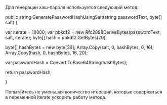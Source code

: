Для генерации хэш-пароля используется следующий метод:

public string GeneratePasswordHashUsingSalt(string passwordText, byte[] salt) {

var iterate = 10000; var pbkdf2 = new Rfc2898DeriveBytes(passwordText, salt, iterate); byte[] hash = pbkdf2.GetBytes(20);

byte[] hashBytes = new byte[36]; Array.Copy(salt, 0, hashBytes, 0, 16); Array.Copy(hash, 0, hashBytes, 16, 20);

var passwordHash = Convert.ToBase64String(hashBytes);

return passwordHash;

}

Попытайтесь не уменьшая количество итераций, которые содержаться в переменной iterate ускорить работу метода.
